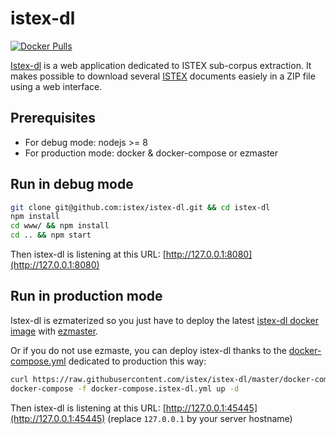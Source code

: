 # istex-dl

[![Docker Pulls](https://img.shields.io/docker/pulls/istex/istex-dl.svg)](https://registry.hub.docker.com/u/istex/istex-dl/)

[Istex-dl](https://dl.istex.fr) is a web application dedicated to ISTEX sub-corpus extraction. It makes possible to download several [ISTEX](https://www.istex.fr) documents easiely in a ZIP file using a web interface.

## Prerequisites

- For debug mode: nodejs >= 8
- For production mode: docker & docker-compose or ezmaster

## Run in debug mode

```bash
git clone git@github.com:istex/istex-dl.git && cd istex-dl
npm install
cd www/ && npm install
cd .. && npm start
```

Then istex-dl is listening at this URL: [http://127.0.0.1:8080](http://127.0.0.1:8080)

## Run in production mode

Istex-dl is ezmaterized so you just have to deploy the latest [istex-dl docker image](https://hub.docker.com/r/istex/istex-dl/builds/) with [ezmaster](https://github.com/Inist-CNRS/ezmaster).

Or if you do not use ezmaste,  you can deploy istex-dl thanks to the [docker-compose.yml](https://github.com/istex/istex-dl/blob/master/docker-compose.yml) dedicated to production this way:

```bash
curl https://raw.githubusercontent.com/istex/istex-dl/master/docker-compose.yml > docker-compose.istex-dl.yml
docker-compose -f docker-compose.istex-dl.yml up -d
```

Then istex-dl is listening at this URL: [http://127.0.0.1:45445](http://127.0.0.1:45445) (replace `127.0.0.1` by your server hostname)
